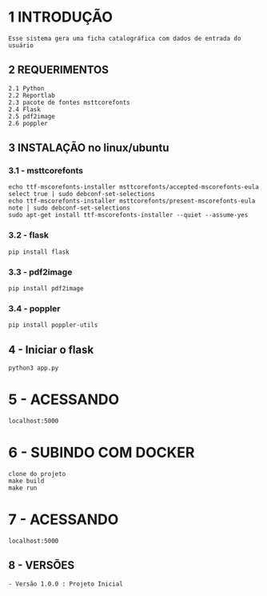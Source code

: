 # 1 INTRODUÇÃO
    Esse sistema gera uma ficha catalográfica com dados de entrada do usuário
## 2 REQUERIMENTOS
    2.1 Python
    2.2 Reportlab
    2.3 pacote de fontes msttcorefonts
    2.4 Flask
    2.5 pdf2image
    2.6 poppler
## 3 INSTALAÇÃO no linux/ubuntu
### 3.1 - msttcorefonts    
    echo ttf-mscorefonts-installer msttcorefonts/accepted-mscorefonts-eula select true | sudo debconf-set-selections
    echo ttf-mscorefonts-installer msttcorefonts/present-mscorefonts-eula note | sudo debconf-set-selections
    sudo apt-get install ttf-mscorefonts-installer --quiet --assume-yes   
### 3.2 - flask  
    pip install flask
### 3.3 - pdf2image
    pip install pdf2image
### 3.4 - poppler
    pip install poppler-utils
## 4 - Iniciar o flask
    python3 app.py

# 5 - ACESSANDO
    localhost:5000

# 6 - SUBINDO COM DOCKER   
    clone do projeto
    make build
    make run

# 7 - ACESSANDO
    localhost:5000

## 8 - VERSÕES
    - Versão 1.0.0 : Projeto Inicial


